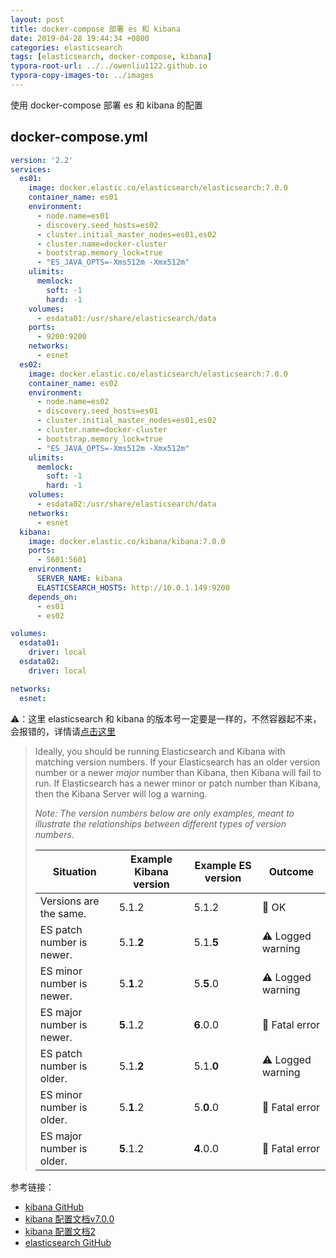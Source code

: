 ```yaml
---
layout: post
title: docker-compose 部署 es 和 kibana
date: 2019-04-28 19:44:34 +0800
categories: elasticsearch
tags: [elasticsearch, docker-compose, kibana]
typora-root-url: ../../owenliu1122.github.io
typora-copy-images-to: ../images
---
```


使用 docker-compose 部署 es 和 kibana 的配置

## docker-compose.yml

``` yaml
version: '2.2'
services:
  es01:
    image: docker.elastic.co/elasticsearch/elasticsearch:7.0.0
    container_name: es01
    environment:
      - node.name=es01
      - discovery.seed_hosts=es02
      - cluster.initial_master_nodes=es01,es02
      - cluster.name=docker-cluster
      - bootstrap.memory_lock=true
      - "ES_JAVA_OPTS=-Xms512m -Xmx512m"
    ulimits:
      memlock:
        soft: -1
        hard: -1
    volumes:
      - esdata01:/usr/share/elasticsearch/data
    ports:
      - 9200:9200
    networks:
      - esnet
  es02:
    image: docker.elastic.co/elasticsearch/elasticsearch:7.0.0
    container_name: es02
    environment:
      - node.name=es02
      - discovery.seed_hosts=es01
      - cluster.initial_master_nodes=es01,es02
      - cluster.name=docker-cluster
      - bootstrap.memory_lock=true
      - "ES_JAVA_OPTS=-Xms512m -Xmx512m"
    ulimits:
      memlock:
        soft: -1
        hard: -1
    volumes:
      - esdata02:/usr/share/elasticsearch/data
    networks:
      - esnet
  kibana:
    image: docker.elastic.co/kibana/kibana:7.0.0
    ports:
      - 5601:5601
    environment:
      SERVER_NAME: kibana
      ELASTICSEARCH_HOSTS: http://10.0.1.149:9200
    depends_on:
      - es01
      - es02

volumes:
  esdata01:
    driver: local
  esdata02:
    driver: local

networks:
  esnet:
```

⚠️：这里 elasticsearch 和 kibana 的版本号一定要是一样的，不然容器起不来，会报错的，详情请[点击这里](https://github.com/elastic/kibana#version-compatibility-with-elasticsearch)

> Ideally, you should be running Elasticsearch and Kibana with matching version numbers. If your Elasticsearch has an older version number or a newer *major* number than Kibana, then Kibana will fail to run. If Elasticsearch has a newer minor or patch number than Kibana, then the Kibana Server will log a warning.
>
> *Note: The version numbers below are only examples, meant to illustrate the relationships between different types of version numbers.*
>
> | Situation                 | Example Kibana version | Example ES version | Outcome          |
> | ------------------------- | ---------------------- | ------------------ | ---------------- |
> | Versions are the same.    | 5.1.2                  | 5.1.2              | 💚 OK             |
> | ES patch number is newer. | 5.1.**2**              | 5.1.**5**          | ⚠️ Logged warning |
> | ES minor number is newer. | 5.**1**.2              | 5.**5**.0          | ⚠️ Logged warning |
> | ES major number is newer. | **5**.1.2              | **6**.0.0          | 🚫 Fatal error    |
> | ES patch number is older. | 5.1.**2**              | 5.1.**0**          | ⚠️ Logged warning |
> | ES minor number is older. | 5.**1**.2              | 5.**0**.0          | 🚫 Fatal error    |
> | ES major number is older. | **5**.1.2              | **4**.0.0          | 🚫 Fatal error    |

参考链接：

- [kibana GitHub](https://github.com/elastic/kibana)
- [kibana 配置文档v7.0.0](https://www.elastic.co/guide/en/kibana/current/settings.html)
- [kibana 配置文档2](https://www.elastic.co/guide/cn/kibana/current/docker.html)
- [elasticsearch GitHub](https://github.com/elastic/elasticsearch)
